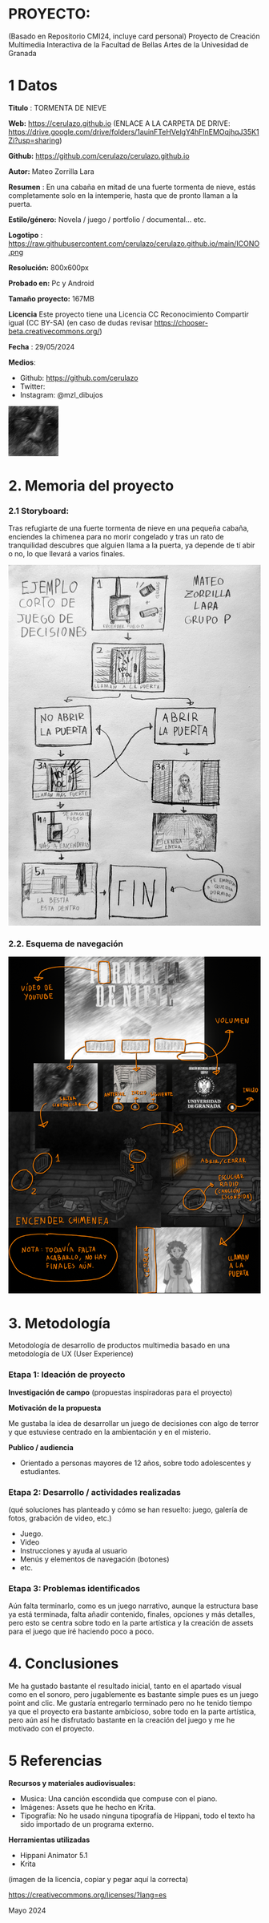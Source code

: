 # PROYECTO: 

(Basado en Repositorio CMI24, incluye card personal)
Proyecto de Creación Multimedia Interactiva de la  Facultad de Bellas Artes de la Univesidad de Granada



# 1 Datos 


**Titulo** : TORMENTA DE NIEVE

**Web:**   https://cerulazo.github.io (ENLACE A LA CARPETA DE DRIVE: https://drive.google.com/drive/folders/1auinFTeHVelgY4hFlnEMOqjhqJ35K1Zi?usp=sharing)

**Github:** https://github.com/cerulazo/cerulazo.github.io

**Autor:**  Mateo Zorrilla Lara

**Resumen** : En una cabaña en mitad de una fuerte tormenta de nieve, estás completamente solo en la intemperie, hasta que de pronto llaman a la puerta.

**Estilo/género:**  Novela / juego / portfolio / documental... etc.

**Logotipo** : https://raw.githubusercontent.com/cerulazo/cerulazo.github.io/main/ICONO.png 

**Resolución:** 800x600px

**Probado en:**  Pc y Android

**Tamaño proyecto:** 167MB

**Licencia** Este proyecto tiene una Licencia CC Reconocimiento Compartir igual (CC BY-SA)
        (en caso de dudas revisar https://chooser-beta.creativecommons.org/) 

**Fecha** : 29/05/2024

**Medios**:

- Github: https://github.com/cerulazo
- Twitter:
- Instagram: @mzl_dibujos


![logo](https://github.com/cerulazo/cerulazo.github.io/blob/main/ICONO.png)

# 2. Memoria del proyecto 

### 2.1 Storyboard: 


Tras refugiarte de una fuerte tormenta de nieve en una pequeña cabaña, enciendes la chimenea para no morir congelado y tras un rato de tranquilidad descubres que alguien llama a la puerta, ya depende de tí abir o no, lo que llevará a varios finales.


![storyboard](https://github.com/cerulazo/cerulazo.github.io/blob/main/STORYBOARD%20.jpg)


### 2.2. Esquema de navegación 


![esquema](https://github.com/cerulazo/cerulazo.github.io/blob/main/ESQUEMA.png)


# 3. Metodología

Metodología de desarrollo de productos multimedia basado en una metodología de UX (User Experience)



### Etapa 1: Ideación de proyecto

**Investigación de campo** (propuestas inspiradoras para el proyecto)


**Motivación de la propuesta** 

Me gustaba la idea de desarrollar un juego de decisiones con algo de terror y que estuviese centrado en la ambientación y en el misterio. 


**Publico / audiencia**

- Orientado a personas mayores de 12 años, sobre todo adolescentes y estudiantes.


### Etapa 2: Desarrollo / actividades realizadas

(qué soluciones has planteado y cómo se han resuelto: juego, galería de fotos, grabación de video, etc.)

- Juego. 
- Video 
- Instrucciones y ayuda al usuario 
- Menús y elementos de navegación (botones)
- etc.



### Etapa 3: Problemas identificados

Aún falta terminarlo, como es un juego narrativo, aunque la estructura base ya está terminada, falta añadir contenido, finales, opciones y más detalles, pero esto se centra sobre todo en la parte artística y la creación de assets para el juego que iré haciendo poco a poco.


# 4. Conclusiones 

Me ha gustado bastante el resultado inicial, tanto en el apartado visual como en el sonoro, pero jugablemente es bastante simple pues es un juego point and clic. Me gustaría entregarlo terminado pero no he tenido tiempo ya que el proyecto era bastante ambicioso, sobre todo en la parte artística, pero aún así he disfrutado bastante en la creación del juego y me he motivado con el proyecto.


# 5 Referencias 


**Recursos y materiales audiovisuales:**

* Musica: Una canción escondida que compuse con el piano.
* Imágenes: Assets que he hecho en Krita.
* Tipografía: No he usado ninguna tipografía de Hippani, todo el texto ha sido importado de un programa externo.

**Herramientas utilizadas**

- Hippani Animator 5.1
- Krita



(imagen de la licencia, copiar y pegar aquí la correcta)

https://creativecommons.org/licenses/?lang=es

Mayo 2024
